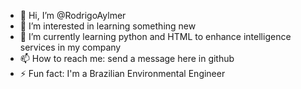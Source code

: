 - 👋 Hi, I’m @RodrigoAylmer
- 👀 I’m interested in learning something new
- 🌱 I’m currently learning python and HTML to enhance intelligence services in my company
- 📫 How to reach me: send a message here in github
- ⚡ Fun fact: I'm a Brazilian Environmental Engineer

<!---
RodrigoAylmer/RodrigoAylmer is a ✨ special ✨ repository because its `README.md` (this file) appears on your GitHub profile.
You can click the Preview link to take a look at your changes.
--->
